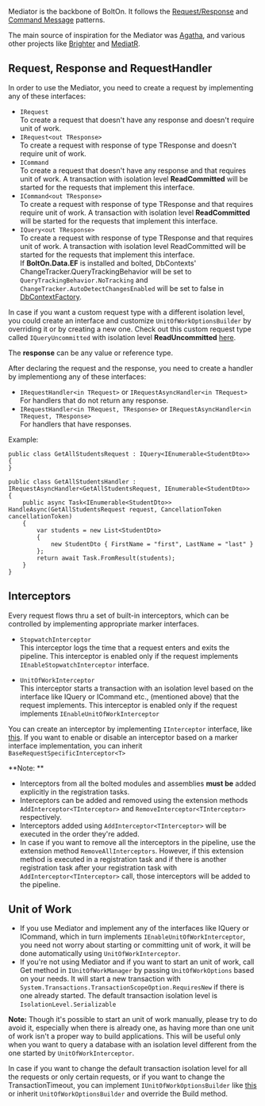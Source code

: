 Mediator is the backbone of BoltOn. It follows the [Request/Response](https://www.enterpriseintegrationpatterns.com/patterns/messaging/RequestReply.html) and [Command Message](https://www.enterpriseintegrationpatterns.com/patterns/messaging/CommandMessage.html) patterns. 

The main source of inspiration for the Mediator was [Agatha](https://github.com/davybrion/Agatha), and various other projects like [Brighter](https://github.com/BrighterCommand/Brighter) and [MediatR](https://github.com/jbogard/MediatR).

Request, Response and RequestHandler
------------------------------------
In order to use the Mediator, you need to create a request by implementing any of these interfaces:

* `IRequest`
<br /> To create a request that doesn't have any response and doesn't require unit of work.
* `IRequest<out TResponse>` 
<br /> To create a request with response of type TResponse and doesn't require unit of work.
* `ICommand`
<br /> To create a request that doesn't have any response and that requires unit of work. A transaction with isolation level **ReadCommitted** will be started for the requests that implement this interface. 
* `ICommand<out TResponse>` 
<br /> To create a request with response of type TResponse and that requires require unit of work. A transaction with isolation level **ReadCommitted** will be started for the requests that implement this interface.
* `IQuery<out TResponse>`
<br /> To create a request with response of type TResponse and that requires unit of work. A transaction with isolation level ReadCommitted will be started for the requests that implement this interface. 
<br /> If **BoltOn.Data.EF** is installed and bolted, DbContexts' ChangeTracker.QueryTrackingBehavior will be set to `QueryTrackingBehavior.NoTracking` and `ChangeTracker.AutoDetectChangesEnabled` will be set to false in [DbContextFactory](../data/#dbcontextfactory).

In case if you want a custom request type with a different isolation level, you could create an interface and customize `UnitOfWorkOptionsBuilder` by overriding it or by creating a new one. Check out this custom request type called `IQueryUncommitted` with isolation level **ReadUncommitted** [here](../optional/#iqueryuncommitted). 

The **response** can be any value or reference type.

After declaring the request and the response, you need to create a handler by implementiong any of these interfaces:

* `IRequestHandler<in TRequest>` or `IRequestAsyncHandler<in TRequest>`
<br> For handlers that do not return any response.
* `IRequestHandler<in TRequest, TResponse>` or `IRequestAsyncHandler<in TRequest, TResponse>`
<br> For handlers that have responses.

Example:

    public class GetAllStudentsRequest : IQuery<IEnumerable<StudentDto>>
	{
	}

	public class GetAllStudentsHandler : IRequestAsyncHandler<GetAllStudentsRequest, IEnumerable<StudentDto>>
	{
		public async Task<IEnumerable<StudentDto>> HandleAsync(GetAllStudentsRequest request, CancellationToken cancellationToken)
		{
			var students = new List<StudentDto>
			{
				new StudentDto { FirstName = "first", LastName = "last" }
			};
			return await Task.FromResult(students);
		}
	}

Interceptors
------------
Every request flows thru a set of built-in interceptors, which can be controlled by implementing appropriate marker interfaces. 

* `StopwatchInterceptor`
<br> This interceptor logs the time that a request enters and exits the pipeline. This interceptor is enabled only if the request implements `IEnableStopwatchInterceptor` interface.

* `UnitOfWorkInterceptor`
<br> This interceptor starts a transaction with an isolation level based on the interface like IQuery or ICommand etc., (mentioned above) that the request implements. This interceptor is enabled only if the request implements `IEnableUnitOfWorkInterceptor`

You can create an interceptor by implementing `IInterceptor` interface, like [this](../optional/#interceptor). If you want to enable or disable an interceptor based on a marker interface implementation, you can inherit `BaseRequestSpecificInterceptor<T>`

**Note: **

* Interceptors from all the bolted modules and assemblies **must be** added explicitly in the registration tasks.
* Interceptors can be added and removed using the extension methods `AddInterceptor<TInterceptor>` and `RemoveInterceptor<TInterceptor>` respectively. 
* Interceptors added using `AddInterceptor<TInterceptor>` will be executed in the order they're added.
* In case if you want to remove all the interceptors in the pipeline, use the extension method `RemoveAllInterceptors`. However, if this extension method is executed in a registration task and if there is another registration task after your registration task with `AddInterceptor<TInterceptor>` call, those interceptors will be added to the pipeline.

Unit of Work
------------

* If you use Mediator and implement any of the interfaces like IQuery or ICommand, which in turn implements `IEnableUnitOfWorkInterceptor`, you need not worry about starting or committing unit of work, it will be done automatically using `UnitOfWorkInterceptor`. 
* If you're not using Mediator and if you want to start an unit of work, call Get method in `IUnitOfWorkManager` by passing `UnitOfWorkOptions` based on your needs. It will start a new transaction with `System.Transactions.TransactionScopeOption.RequiresNew` if there is one already started. The default transaction isolation level is `IsolationLevel.Serializable`

**Note:** Though it's possible to start an unit of work manually, please try to do avoid it, especially when there is already one, as having more than one unit of work isn't a proper way to build applications. This will be useful only when you want to query a database with an isolation level different from the one started by `UnitOfWorkInterceptor`.

In case if you want to change the default transaction isolation level for all the requests or only certain requests, or if you want to change the TransactionTimeout, you can implement `IUnitOfWorkOptionsBuilder` like [this](../optional/#unitofworkoptionsbuilder) or inherit `UnitOfWorkOptionsBuilder` and override the Build method.

